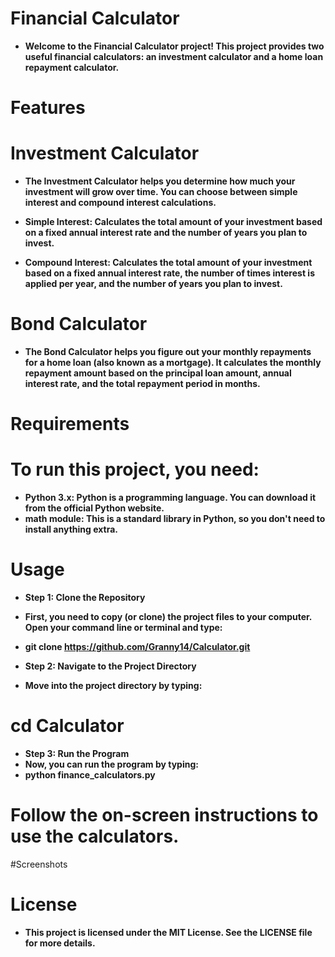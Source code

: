 # Financial Calculator

- **Welcome to the Financial Calculator project! This project provides two useful financial calculators: an investment calculator and a home loan repayment calculator.**

# Features

# Investment Calculator
- **The Investment Calculator helps you determine how much your investment will grow over time. You can choose between simple interest and compound interest calculations.**

- **Simple Interest: Calculates the total amount of your investment based on a fixed annual interest rate and the number of years you plan to invest.**
- **Compound Interest: Calculates the total amount of your investment based on a fixed annual interest rate, the number of times interest is applied per year, and the number of years you plan to invest.**
  
# Bond Calculator
- **The Bond Calculator helps you figure out your monthly repayments for a home loan (also known as a mortgage). It calculates the monthly repayment amount based on the principal loan amount, annual interest rate, and the total repayment period in months.**

# Requirements

# To run this project, you need:

- **Python 3.x: Python is a programming language. You can download it from the official Python website.**
- **math module: This is a standard library in Python, so you don't need to install anything extra.**
  
# Usage

- **Step 1: Clone the Repository**
- **First, you need to copy (or clone) the project files to your computer. Open your command line or terminal and type:**

- **git clone https://github.com/Granny14/Calculator.git**
  
- **Step 2: Navigate to the Project Directory**
- **Move into the project directory by typing:**

# cd Calculator
- **Step 3: Run the Program**
- **Now, you can run the program by typing:**
- **python finance_calculators.py**

# Follow the on-screen instructions to use the calculators.

#Screenshots

# License

- **This project is licensed under the MIT License. See the LICENSE file for more details.**

